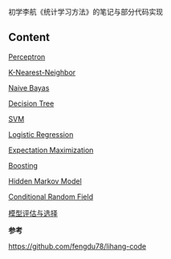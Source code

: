 初学李航《统计学习方法》的笔记与部分代码实现

## **Content**

[Perceptron](https://github.com/DarrenZhu1103/machine_learning_notes/blob/master/perceptron.ipynb)

[K-Nearest-Neighbor](https://github.com/DarrenZhu1103/machine_learning_notes/blob/master/K-Nearest-Neighbor.ipynb)

[Naive Bayas](https://github.com/DarrenZhu1103/machine_learning_notes/blob/master/Naive%20Bayes.ipynb)

[Decision Tree](https://github.com/DarrenZhu1103/machine_learning_notes/blob/master/Decision%20Tree.ipynb)

[SVM](https://github.com/DarrenZhu1103/machine_learning_notes/blob/master/SVM.ipynb)

[Logistic Regression](https://github.com/DarrenZhu1103/machine_learning_notes/blob/master/Logistic%20Regression.ipynb)

[Expectation Maximization](https://github.com/DarrenZhu1103/machine_learning_notes/blob/master/Expectation%20Maximization.ipynb)

[Boosting](https://github.com/DarrenZhu1103/machine_learning_notes/blob/master/Boosting.ipynb)

[Hidden Markov Model](https://github.com/DarrenZhu1103/machine_learning_notes/blob/master/Hidden%20Markov%20Model.ipynb)

[Conditional Random Field](https://github.com/DarrenZhu1103/machine_learning_notes/blob/master/Conditional%20Random%20Field.ipynb)

[模型评估与选择](https://github.com/DarrenZhu1103/machine_learning_notes/blob/master/%E6%A8%A1%E5%9E%8B%E8%AF%84%E4%BC%B0%E4%B8%8E%E9%80%89%E6%8B%A9.ipynb)

**参考**

https://github.com/fengdu78/lihang-code
